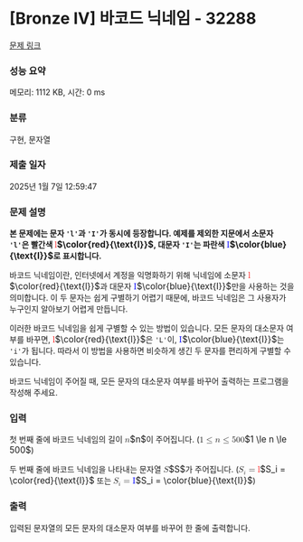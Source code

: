 # [Bronze IV] 바코드 닉네임 - 32288 

[문제 링크](https://www.acmicpc.net/problem/32288) 

### 성능 요약

메모리: 1112 KB, 시간: 0 ms

### 분류

구현, 문자열

### 제출 일자

2025년 1월 7일 12:59:47

### 문제 설명

<p><strong>본 문제에는 문자 <code>'l'</code>과 <code>'I'</code>가 동시에 등장합니다. 예제를 제외한 지문에서 소문자 <code>'l'</code>은 빨간색 <mjx-container class="MathJax" jax="CHTML" style="font-size: 109%; position: relative;"><mjx-math class="MJX-TEX" aria-hidden="true"><mjx-mstyle style="color: red;"><mjx-mtext class="mjx-n"><mjx-c class="mjx-c6C"></mjx-c></mjx-mtext></mjx-mstyle></mjx-math><mjx-assistive-mml unselectable="on" display="inline"><math xmlns="http://www.w3.org/1998/Math/MathML"><mstyle mathcolor="red"><mtext>l</mtext></mstyle></math></mjx-assistive-mml><span aria-hidden="true" class="no-mathjax mjx-copytext">$\color{red}{\text{l}}$</span></mjx-container>, 대문자 <code>'I'</code>는 파란색 <mjx-container class="MathJax" jax="CHTML" style="font-size: 109%; position: relative;"><mjx-math class="MJX-TEX" aria-hidden="true"><mjx-mstyle style="color: blue;"><mjx-mtext class="mjx-n"><mjx-c class="mjx-c49"></mjx-c></mjx-mtext></mjx-mstyle></mjx-math><mjx-assistive-mml unselectable="on" display="inline"><math xmlns="http://www.w3.org/1998/Math/MathML"><mstyle mathcolor="blue"><mtext>I</mtext></mstyle></math></mjx-assistive-mml><span aria-hidden="true" class="no-mathjax mjx-copytext">$\color{blue}{\text{I}}$</span></mjx-container>로 표시합니다.</strong></p>

<p>바코드 닉네임이란, 인터넷에서 계정을 익명화하기 위해 닉네임에 소문자 <mjx-container class="MathJax" jax="CHTML" style="font-size: 109%; position: relative;"><mjx-math class="MJX-TEX" aria-hidden="true"><mjx-mstyle style="color: red;"><mjx-mtext class="mjx-n"><mjx-c class="mjx-c6C"></mjx-c></mjx-mtext></mjx-mstyle></mjx-math><mjx-assistive-mml unselectable="on" display="inline"><math xmlns="http://www.w3.org/1998/Math/MathML"><mstyle mathcolor="red"><mtext>l</mtext></mstyle></math></mjx-assistive-mml><span aria-hidden="true" class="no-mathjax mjx-copytext">$\color{red}{\text{l}}$</span></mjx-container>과 대문자 <mjx-container class="MathJax" jax="CHTML" style="font-size: 109%; position: relative;"><mjx-math class="MJX-TEX" aria-hidden="true"><mjx-mstyle style="color: blue;"><mjx-mtext class="mjx-n"><mjx-c class="mjx-c49"></mjx-c></mjx-mtext></mjx-mstyle></mjx-math><mjx-assistive-mml unselectable="on" display="inline"><math xmlns="http://www.w3.org/1998/Math/MathML"><mstyle mathcolor="blue"><mtext>I</mtext></mstyle></math></mjx-assistive-mml><span aria-hidden="true" class="no-mathjax mjx-copytext">$\color{blue}{\text{I}}$</span></mjx-container>만을 사용하는 것을 의미합니다. 이 두 문자는 쉽게 구별하기 어렵기 때문에, 바코드 닉네임은 그 사용자가 누구인지 알아보기 어렵게 만듭니다.</p>

<p>이러한 바코드 닉네임을 쉽게 구별할 수 있는 방법이 있습니다. 모든 문자의 대소문자 여부를 바꾸면, <mjx-container class="MathJax" jax="CHTML" style="font-size: 109%; position: relative;"><mjx-math class="MJX-TEX" aria-hidden="true"><mjx-mstyle style="color: red;"><mjx-mtext class="mjx-n"><mjx-c class="mjx-c6C"></mjx-c></mjx-mtext></mjx-mstyle></mjx-math><mjx-assistive-mml unselectable="on" display="inline"><math xmlns="http://www.w3.org/1998/Math/MathML"><mstyle mathcolor="red"><mtext>l</mtext></mstyle></math></mjx-assistive-mml><span aria-hidden="true" class="no-mathjax mjx-copytext">$\color{red}{\text{l}}$</span></mjx-container>은 <code>'L'</code>이, <mjx-container class="MathJax" jax="CHTML" style="font-size: 109%; position: relative;"><mjx-math class="MJX-TEX" aria-hidden="true"><mjx-mstyle style="color: blue;"><mjx-mtext class="mjx-n"><mjx-c class="mjx-c49"></mjx-c></mjx-mtext></mjx-mstyle></mjx-math><mjx-assistive-mml unselectable="on" display="inline"><math xmlns="http://www.w3.org/1998/Math/MathML"><mstyle mathcolor="blue"><mtext>I</mtext></mstyle></math></mjx-assistive-mml><span aria-hidden="true" class="no-mathjax mjx-copytext">$\color{blue}{\text{I}}$</span></mjx-container>는 <code>'i'</code>가 됩니다. 따라서 이 방법을 사용하면 비슷하게 생긴 두 문자를 편리하게 구별할 수 있습니다.</p>

<p>바코드 닉네임이 주어질 때, 모든 문자의 대소문자 여부를 바꾸어 출력하는 프로그램을 작성해 주세요.</p>

### 입력 

 <p>첫 번째 줄에 바코드 닉네임의 길이 <mjx-container class="MathJax" jax="CHTML" style="font-size: 109%; position: relative;"><mjx-math class="MJX-TEX" aria-hidden="true"><mjx-mi class="mjx-i"><mjx-c class="mjx-c1D45B TEX-I"></mjx-c></mjx-mi></mjx-math><mjx-assistive-mml unselectable="on" display="inline"><math xmlns="http://www.w3.org/1998/Math/MathML"><mi>n</mi></math></mjx-assistive-mml><span aria-hidden="true" class="no-mathjax mjx-copytext">$n$</span></mjx-container>이 주어집니다. (<mjx-container class="MathJax" jax="CHTML" style="font-size: 109%; position: relative;"><mjx-math class="MJX-TEX" aria-hidden="true"><mjx-mn class="mjx-n"><mjx-c class="mjx-c31"></mjx-c></mjx-mn><mjx-mo class="mjx-n" space="4"><mjx-c class="mjx-c2264"></mjx-c></mjx-mo><mjx-mi class="mjx-i" space="4"><mjx-c class="mjx-c1D45B TEX-I"></mjx-c></mjx-mi><mjx-mo class="mjx-n" space="4"><mjx-c class="mjx-c2264"></mjx-c></mjx-mo><mjx-mn class="mjx-n" space="4"><mjx-c class="mjx-c35"></mjx-c><mjx-c class="mjx-c30"></mjx-c><mjx-c class="mjx-c30"></mjx-c></mjx-mn></mjx-math><mjx-assistive-mml unselectable="on" display="inline"><math xmlns="http://www.w3.org/1998/Math/MathML"><mn>1</mn><mo>≤</mo><mi>n</mi><mo>≤</mo><mn>500</mn></math></mjx-assistive-mml><span aria-hidden="true" class="no-mathjax mjx-copytext">$1 \le n \le 500$</span></mjx-container>)</p>

<p>두 번째 줄에 바코드 닉네임을 나타내는 문자열 <mjx-container class="MathJax" jax="CHTML" style="font-size: 109%; position: relative;"><mjx-math class="MJX-TEX" aria-hidden="true"><mjx-mi class="mjx-i"><mjx-c class="mjx-c1D446 TEX-I"></mjx-c></mjx-mi></mjx-math><mjx-assistive-mml unselectable="on" display="inline"><math xmlns="http://www.w3.org/1998/Math/MathML"><mi>S</mi></math></mjx-assistive-mml><span aria-hidden="true" class="no-mathjax mjx-copytext">$S$</span></mjx-container>가 주어집니다. (<mjx-container class="MathJax" jax="CHTML" style="font-size: 109%; position: relative;"><mjx-math class="MJX-TEX" aria-hidden="true"><mjx-msub><mjx-mi class="mjx-i"><mjx-c class="mjx-c1D446 TEX-I"></mjx-c></mjx-mi><mjx-script style="vertical-align: -0.15em; margin-left: -0.032em;"><mjx-mi class="mjx-i" size="s"><mjx-c class="mjx-c1D456 TEX-I"></mjx-c></mjx-mi></mjx-script></mjx-msub><mjx-mo class="mjx-n" space="4"><mjx-c class="mjx-c3D"></mjx-c></mjx-mo><mjx-mstyle space="4" style="color: red;"><mjx-mtext class="mjx-n"><mjx-c class="mjx-c6C"></mjx-c></mjx-mtext></mjx-mstyle></mjx-math><mjx-assistive-mml unselectable="on" display="inline"><math xmlns="http://www.w3.org/1998/Math/MathML"><msub><mi>S</mi><mi>i</mi></msub><mo>=</mo><mstyle mathcolor="red"><mtext>l</mtext></mstyle></math></mjx-assistive-mml><span aria-hidden="true" class="no-mathjax mjx-copytext">$S_i = \color{red}{\text{l}}$</span></mjx-container> 또는 <mjx-container class="MathJax" jax="CHTML" style="font-size: 109%; position: relative;"><mjx-math class="MJX-TEX" aria-hidden="true"><mjx-msub><mjx-mi class="mjx-i"><mjx-c class="mjx-c1D446 TEX-I"></mjx-c></mjx-mi><mjx-script style="vertical-align: -0.15em; margin-left: -0.032em;"><mjx-mi class="mjx-i" size="s"><mjx-c class="mjx-c1D456 TEX-I"></mjx-c></mjx-mi></mjx-script></mjx-msub><mjx-mo class="mjx-n" space="4"><mjx-c class="mjx-c3D"></mjx-c></mjx-mo><mjx-mstyle space="4" style="color: blue;"><mjx-mtext class="mjx-n"><mjx-c class="mjx-c49"></mjx-c></mjx-mtext></mjx-mstyle></mjx-math><mjx-assistive-mml unselectable="on" display="inline"><math xmlns="http://www.w3.org/1998/Math/MathML"><msub><mi>S</mi><mi>i</mi></msub><mo>=</mo><mstyle mathcolor="blue"><mtext>I</mtext></mstyle></math></mjx-assistive-mml><span aria-hidden="true" class="no-mathjax mjx-copytext">$S_i = \color{blue}{\text{I}}$</span></mjx-container>)</p>

### 출력 

 <p>입력된 문자열의 모든 문자의 대소문자 여부를 바꾸어 한 줄에 출력합니다.</p>

